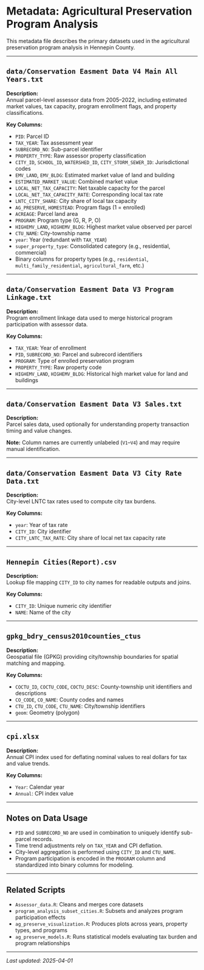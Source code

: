 # Metadata: Agricultural Preservation Program Analysis

This metadata file describes the primary datasets used in the agricultural preservation program analysis in Hennepin County.

---

## `data/Conservation Easment Data V4 Main All Years.txt`

**Description:**  
Annual parcel-level assessor data from 2005–2022, including estimated market values, tax capacity, program enrollment flags, and property classifications.

**Key Columns:**
- `PID`: Parcel ID
- `TAX_YEAR`: Tax assessment year
- `SUBRECORD_NO`: Sub-parcel identifier
- `PROPERTY_TYPE`: Raw assessor property classification
- `CITY_ID`, `SCHOOL_ID`, `WATERSHED_ID`, `CITY_STORM_SEWER_ID`: Jurisdictional codes
- `EMV_LAND`, `EMV_BLDG`: Estimated market value of land and building
- `ESTIMATED_MARKET_VALUE`: Combined market value
- `LOCAL_NET_TAX_CAPACITY`: Net taxable capacity for the parcel
- `LOCAL_NET_TAX_CAPACITY_RATE`: Corresponding local tax rate
- `LNTC_CITY_SHARE`: City share of local tax capacity
- `AG_PRESERVE`, `HOMESTEAD`: Program flags (1 = enrolled)
- `ACREAGE`: Parcel land area
- `PROGRAM`: Program type (G, R, P, O)
- `HIGHEMV_LAND`, `HIGHEMV_BLDG`: Highest market value observed per parcel
- `CTU_NAME`: City-township name
- `year`: Year (redundant with `TAX_YEAR`)
- `super_property_type`: Consolidated category (e.g., residential, commercial)
- Binary columns for property types (e.g., `residential`, `multi_family_residential`, `agricultural_farm`, etc.)

---

## `data/Conservation Easment Data V3 Program Linkage.txt`

**Description:**  
Program enrollment linkage data used to merge historical program participation with assessor data.

**Key Columns:**
- `TAX_YEAR`: Year of enrollment
- `PID`, `SUBRECORD_NO`: Parcel and subrecord identifiers
- `PROGRAM`: Type of enrolled preservation program
- `PROPERTY_TYPE`: Raw property code
- `HIGHEMV_LAND`, `HIGHEMV_BLDG`: Historical high market value for land and buildings

---

## `data/Conservation Easment Data V3 Sales.txt`

**Description:**  
Parcel sales data, used optionally for understanding property transaction timing and value changes.

**Note:** Column names are currently unlabeled (`V1`–`V4`) and may require manual identification.

---

## `data/Conservation Easment Data V3 City Rate Data.txt`

**Description:**  
City-level LNTC tax rates used to compute city tax burdens.

**Key Columns:**
- `year`: Year of tax rate
- `CITY_ID`: City identifier
- `CITY_LNTC_TAX_RATE`: City share of local net tax capacity rate

---

## `Hennepin Cities(Report).csv`

**Description:**  
Lookup file mapping `CITY_ID` to city names for readable outputs and joins.

**Key Columns:**
- `CITY_ID`: Unique numeric city identifier
- `NAME`: Name of the city

---

## `gpkg_bdry_census2010counties_ctus`

**Description:**  
Geospatial file (GPKG) providing city/township boundaries for spatial matching and mapping.

**Key Columns:**
- `COCTU_ID`, `COCTU_CODE`, `COCTU_DESC`: County-township unit identifiers and descriptions
- `CO_CODE`, `CO_NAME`: County codes and names
- `CTU_ID`, `CTU_CODE`, `CTU_NAME`: City/township identifiers
- `geom`: Geometry (polygon)

---

## `cpi.xlsx`

**Description:**  
Annual CPI index used for deflating nominal values to real dollars for tax and value trends.

**Key Columns:**
- `Year`: Calendar year
- `Annual`: CPI index value

---

## Notes on Data Usage

- `PID` and `SUBRECORD_NO` are used in combination to uniquely identify sub-parcel records.
- Time trend adjustments rely on `TAX_YEAR` and CPI deflation.
- City-level aggregation is performed using `CITY_ID` and `CTU_NAME`.
- Program participation is encoded in the `PROGRAM` column and standardized into binary columns for modeling.

---

## Related Scripts

- `Assessor_data.R`: Cleans and merges core datasets
- `program_analysis_subset_cities.R`: Subsets and analyzes program participation effects
- `ag_preserve_visualization.R`: Produces plots across years, property types, and programs
- `ag_preserve_models.R`: Runs statistical models evaluating tax burden and program relationships

---

_Last updated: 2025-04-01_